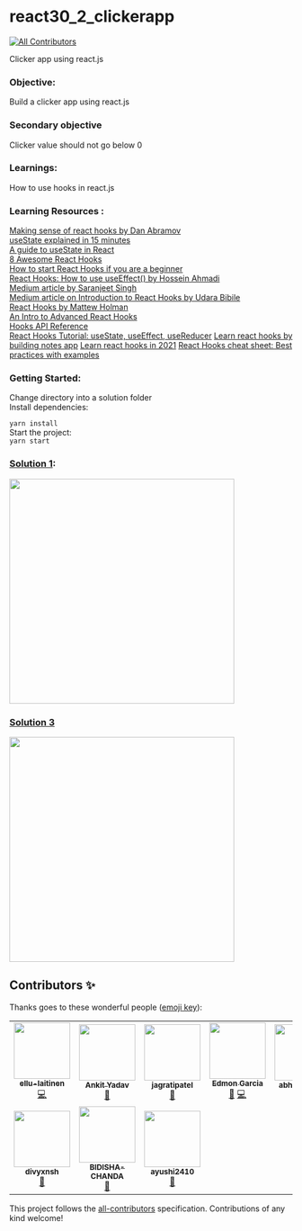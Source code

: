 # react30_2_clickerapp
<!-- ALL-CONTRIBUTORS-BADGE:START - Do not remove or modify this section -->
[![All Contributors](https://img.shields.io/badge/all_contributors-10-orange.svg?style=flat-square)](#contributors-)
<!-- ALL-CONTRIBUTORS-BADGE:END -->

Clicker app using react.js

### Objective:

Build a clicker app using react.js

### Secondary objective

Clicker value should not go below 0

### Learnings:

How to use hooks in react.js

### Learning Resources :
[Making sense of react hooks by Dan Abramov](https://dev.to/dan_abramov/making-sense-of-react-hooks-2eib)   
[useState explained in 15 minutes](https://www.youtube.com/watch?v=O6P86uwfdR0&ab_channel=WebDevSimplified)   
[A guide to useState in React](https://blog.logrocket.com/a-guide-to-usestate-in-react-ecb9952e406c/)   
[8 Awesome React Hooks](https://medium.com/better-programming/8-awesome-react-hooks-2cb31aed4f3d)   
[How to start React Hooks if you are a beginner](https://medium.com/swlh/how-to-start-with-react-hooks-b8ab723ec048)   
[React Hooks: How to use useEffect() by Hossein Ahmadi](https://medium.com/javascript-in-plain-english/react-hooks-how-to-use-useeffect-ecea3e90d84f)  
[Medium article by Saranjeet Singh](https://medium.com/@_sunnygrewal/hooks-in-react-3edfea531739)  
[Medium article on Introduction to React Hooks by Udara Bibile](https://medium.com/@chathuranga94/introduction-to-react-hooks-4694fe2d0fc0)  
[React Hooks by Mattew Holman](https://medium.com/@matthew.holman/react-hooks-usestate-41ff1bf82dd)  
[An Intro to Advanced React Hooks](https://medium.com/in-the-weeds/an-intro-to-advanced-react-hooks-a8af6397fe28)  
[Hooks API Reference](https://reactjs.org/docs/hooks-reference.html)  
[React Hooks Tutorial: useState, useEffect, useReducer](https://www.valentinog.com/blog/hooks/)
[Learn react hooks by building notes app](https://flexiple.com/react/react-hooks-learn-by-building-a-notes-app/)
[Learn react hooks in 2021](https://betterprogramming.pub/learn-react-hooks-in-2021-405061b76c24)
[React Hooks cheat sheet: Best practices with examples](https://blog.logrocket.com/react-hooks-cheat-sheet-unlock-solutions-to-common-problems-af4caf699e70/)
### Getting Started:   
Change directory into a solution folder   
Install dependencies:     

`yarn install`  
Start the project:  
`yarn start`

### [Solution 1](https://github.com/codeclassifiers/react30_2_clickerapp/tree/master/solution_1):

<img src="https://res.cloudinary.com/dk22rcdch/image/upload/v1602056241/Blogimages/Clicker_o7hqyq.gif" height="400" />

### [Solution 3](https://github.com/codeclassifiers/react30_2_clickerapp/tree/master/solution_3)
<img src="https://res.cloudinary.com/dk22rcdch/image/upload/v1602643920/Blogimages/Screenshot_2020-10-14_at_8.06.39_AM_a3zqoc.png" height="400" />

## Contributors ✨

Thanks goes to these wonderful people ([emoji key](https://allcontributors.org/docs/en/emoji-key)):

<!-- ALL-CONTRIBUTORS-LIST:START - Do not remove or modify this section -->
<!-- prettier-ignore-start -->
<!-- markdownlint-disable -->
<table>
  <tr>
    <td align="center"><a href="https://github.com/ellu-laitinen"><img src="https://avatars1.githubusercontent.com/u/59651879?v=4?s=100" width="100px;" alt=""/><br /><sub><b>ellu-laitinen</b></sub></a><br /><a href="https://github.com/saurabhnative/react30_2_clickerapp/commits?author=ellu-laitinen" title="Code">💻</a></td>
    <td align="center"><a href="https://github.com/imakki"><img src="https://avatars0.githubusercontent.com/u/30835936?v=4?s=100" width="100px;" alt=""/><br /><sub><b>Ankit Yadav</b></sub></a><br /><a href="https://github.com/saurabhnative/react30_2_clickerapp/commits?author=imakki" title="Documentation">📖</a></td>
    <td align="center"><a href="https://github.com/jagratipatel"><img src="https://avatars1.githubusercontent.com/u/47077847?v=4?s=100" width="100px;" alt=""/><br /><sub><b>jagratipatel</b></sub></a><br /><a href="https://github.com/saurabhnative/react30_2_clickerapp/commits?author=jagratipatel" title="Documentation">📖</a></td>
    <td align="center"><a href="https://github.com/vapx"><img src="https://avatars0.githubusercontent.com/u/44257413?v=4?s=100" width="100px;" alt=""/><br /><sub><b>Edmon Garcia</b></sub></a><br /><a href="https://github.com/saurabhnative/react30_2_clickerapp/commits?author=vapx" title="Documentation">📖</a> <a href="https://github.com/saurabhnative/react30_2_clickerapp/commits?author=vapx" title="Code">💻</a></td>
    <td align="center"><a href="https://github.com/abhinavvv-7"><img src="https://avatars2.githubusercontent.com/u/72988038?v=4?s=100" width="100px;" alt=""/><br /><sub><b>abhinavvv-7</b></sub></a><br /><a href="https://github.com/saurabhnative/react30_2_clickerapp/commits?author=abhinavvv-7" title="Documentation">📖</a></td>
    <td align="center"><a href="https://github.com/omkar669"><img src="https://avatars3.githubusercontent.com/u/46934695?v=4?s=100" width="100px;" alt=""/><br /><sub><b>omkar669</b></sub></a><br /><a href="https://github.com/saurabhnative/react30_2_clickerapp/commits?author=omkar669" title="Documentation">📖</a></td>
    <td align="center"><a href="https://github.com/ghostmaulik"><img src="https://avatars1.githubusercontent.com/u/56753665?v=4?s=100" width="100px;" alt=""/><br /><sub><b>Maulik Khanna</b></sub></a><br /><a href="https://github.com/saurabhnative/react30_2_clickerapp/commits?author=ghostmaulik" title="Documentation">📖</a></td>
  </tr>
  <tr>
    <td align="center"><a href="https://github.com/divyxnsh"><img src="https://avatars1.githubusercontent.com/u/58469666?v=4?s=100" width="100px;" alt=""/><br /><sub><b>divyxnsh</b></sub></a><br /><a href="https://github.com/saurabhnative/react30_2_clickerapp/commits?author=divyxnsh" title="Documentation">📖</a></td>
    <td align="center"><a href="https://github.com/BIDISHA-CHANDA"><img src="https://avatars.githubusercontent.com/u/67823051?v=4?s=100" width="100px;" alt=""/><br /><sub><b>BIDISHA-CHANDA</b></sub></a><br /><a href="https://github.com/saurabhnative/react30_2_clickerapp/commits?author=BIDISHA-CHANDA" title="Documentation">📖</a></td>
    <td align="center"><a href="https://github.com/ayushi2410"><img src="https://avatars.githubusercontent.com/u/51434799?v=4?s=100" width="100px;" alt=""/><br /><sub><b>ayushi2410</b></sub></a><br /><a href="https://github.com/saurabhnative/react30_2_clickerapp/commits?author=ayushi2410" title="Documentation">📖</a></td>
  </tr>
</table>

<!-- markdownlint-restore -->
<!-- prettier-ignore-end -->

<!-- ALL-CONTRIBUTORS-LIST:END -->

This project follows the [all-contributors](https://github.com/all-contributors/all-contributors) specification. Contributions of any kind welcome!
